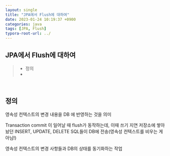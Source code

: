 ```yaml
---
layout: single
title: "JPA에서 Flush에 대하여"
date: 2023-01-24 10:19:37 +0900
categories: java
tags: [JPA, Flush]
typora-root-url: ../
---
```


## JPA에서 Flush에 대하여
> - 정의
> -


<br>

## 정의

영속성 컨텍스트의 변경 내용을 DB 에 반영하는 것을 의미

Transaction commit 이 일어날 때 flush가 동작하는데, 이때 쓰기 지연 저장소에 쌓아 놨던 INSERT, UPDATE, DELETE SQL들이 DB에 전송(영속성 컨텍스트를 비우는 게 아님!)

영속성 컨텍스트의 변경 사항들과 DB의 상태를 동기화하는 작업

<br>
